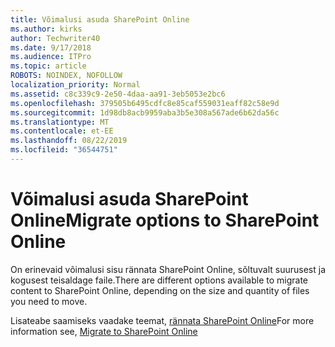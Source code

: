 ```yaml
---
title: Võimalusi asuda SharePoint Online
ms.author: kirks
author: Techwriter40
ms.date: 9/17/2018
ms.audience: ITPro
ms.topic: article
ROBOTS: NOINDEX, NOFOLLOW
localization_priority: Normal
ms.assetid: c8c339c9-2e50-4daa-aa91-3eb5053e2bc6
ms.openlocfilehash: 379505b6495cdfc8e85caf559031eaff82c58e9d
ms.sourcegitcommit: 1d98db8acb9959aba3b5e308a567ade6b62da56c
ms.translationtype: MT
ms.contentlocale: et-EE
ms.lasthandoff: 08/22/2019
ms.locfileid: "36544751"
---
```

# <a name="migrate-options-to-sharepoint-online"></a><span data-ttu-id="a226c-102">Võimalusi asuda SharePoint Online</span><span class="sxs-lookup"><span data-stu-id="a226c-102">Migrate options to SharePoint Online</span></span>

<span data-ttu-id="a226c-103">On erinevaid võimalusi sisu rännata SharePoint Online, sõltuvalt suurusest ja kogusest teisaldage faile.</span><span class="sxs-lookup"><span data-stu-id="a226c-103">There are different options available to migrate content to SharePoint Online, depending on the size and quantity of files you need to move.</span></span>
  
<span data-ttu-id="a226c-104">Lisateabe saamiseks vaadake teemat, [rännata SharePoint Online](https://go.microsoft.com/fwlink/?linkid-2022029)</span><span class="sxs-lookup"><span data-stu-id="a226c-104">For more information see, [Migrate to SharePoint Online](https://go.microsoft.com/fwlink/?linkid-2022029)</span></span>
  

